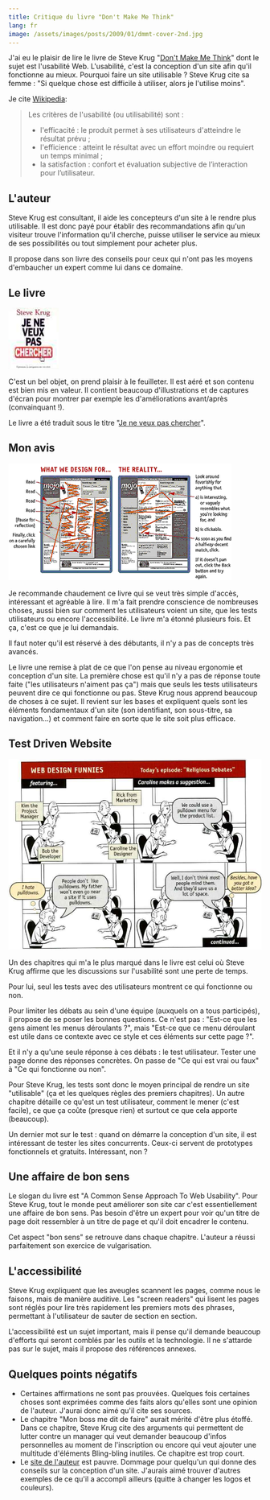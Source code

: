 ```yaml
---
title: Critique du livre "Don't Make Me Think"
lang: fr
image: /assets/images/posts/2009/01/dmmt-cover-2nd.jpg
---
```


J'ai eu le plaisir de lire le livre de Steve Krug "[Don't Make Me Think](http://sensible.com/buythebook.html)" dont le sujet est l'usabilité Web. L'usabilité, c'est la conception d'un site afin qu'il fonctionne au mieux. Pourquoi faire un site utilisable ? Steve Krug cite sa femme : "Si quelque chose est difficile à utiliser, alors je l'utilise moins".

Je cite [Wikipedia](http://fr.wikipedia.org/wiki/Utilisabilit%C3%A9):

> Les critères de l'usabilité (ou utilisabilité) sont :
>
> - l'efficacité : le produit permet à ses utilisateurs d'atteindre le résultat prévu ;
> - l'efficience : atteint le résultat avec un effort moindre ou requiert un temps minimal ;
> - la satisfaction : confort et évaluation subjective de l’interaction pour l’utilisateur.

## L'auteur

Steve Krug est consultant, il aide les concepteurs d'un site à le rendre plus utilisable. Il est donc payé pour établir des recommandations afin qu'un visiteur trouve l'information qu'il cherche, puisse utiliser le service au mieux de ses possibilités ou tout simplement pour acheter plus.

Il propose dans son livre des conseils pour ceux qui n'ont pas les moyens d'embaucher un expert comme lui dans ce domaine.

## Le livre

![Couverture Je Ne Veux Pas Chercher](/assets/images/posts/2009/01/dmmt-cover-fr-je-ne-veux-pas-chercher.jpg)

C'est un bel objet, on prend plaisir à le feuilleter. Il est aéré et son contenu est bien mis en valeur. Il contient beaucoup d'illustrations et de captures d'écran pour montrer par exemple les d'améliorations avant/après (convainquant !).

Le livre a été traduit sous le titre "[Je ne veux pas chercher](http://www.amazon.fr/veux-pas-chercher-navigation-internautes/dp/274402189X)".

## Mon avis

![](/assets/images/posts/2009/01/dmmt-usability-glance.png)

Je recommande chaudement ce livre qui se veut très simple d'accès, intéressant et agréable à lire. Il m'a fait prendre conscience de nombreuses choses, aussi bien sur comment les utilisateurs voient un site, que les tests utilisateurs ou encore l'accessibilité. Le livre m'a étonné plusieurs fois. Et ça, c'est ce que je lui demandais.

Il faut noter qu'il est réservé à des débutants, il n'y a pas de concepts très avancés.

Le livre une remise à plat de ce que l'on pense au niveau ergonomie et conception d'un site. La première chose est qu'il n'y a pas de réponse toute faite ("les utilisateurs n'aiment pas ça") mais que seuls les tests utilisateurs peuvent dire ce qui fonctionne ou pas. Steve Krug nous apprend beaucoup de choses à ce sujet. Il revient sur les bases et expliquent quels sont les éléments fondamentaux d'un site (son identifiant, son sous-titre, sa navigation...) et comment faire en sorte que le site soit plus efficace.

## Test Driven Website

![Web Design Funnies](/assets/images/posts/2009/01/dmmt-webdesignfunnies1.jpg)

Un des chapitres qui m'a le plus marqué dans le livre est celui où Steve Krug affirme que les discussions sur l'usabilité sont une perte de temps.

Pour lui, seul les tests avec des utilisateurs montrent ce qui fonctionne ou non.

Pour limiter les débats au sein d'une équipe (auxquels on a tous participés), il propose de se poser les bonnes questions. Ce n'est pas : "Est-ce que les gens aiment les menus déroulants ?", mais "Est-ce que ce menu déroulant est utile dans ce contexte avec ce style et ces éléments sur cette page ?".

Et il n'y a qu'une seule réponse à ces débats : le test utilisateur.
Tester une page donne des réponses concrètes. On passe de "Ce qui est vrai ou faux" à "Ce qui fonctionne ou non".

Pour Steve Krug, les tests sont donc le moyen principal de rendre un site "utilisable" (ça et les quelques règles des premiers chapitres). Un autre chapitre détaille ce qu'est un test utilisateur, comment le mener (c'est facile), ce que ça coûte (presque rien) et surtout ce que cela apporte (beaucoup).

Un dernier mot sur le test : quand on démarre la conception d'un site, il est intéressant de tester les sites concurrents. Ceux-ci servent de prototypes fonctionnels et gratuits. Intéressant, non ?

## Une affaire de bon sens

Le slogan du livre est "A Common Sense Approach To Web Usability". Pour Steve Krug, tout le monde peut améliorer son site car c'est essentiellement une affaire de bon sens. Pas besoin d'être un expert pour voir qu'un titre de page doit ressembler à un titre de page et qu'il doit encadrer le contenu.

Cet aspect "bon sens" se retrouve dans chaque chapitre. L'auteur a réussi parfaitement son exercice de vulgarisation.

## L'accessibilité

Steve Krug expliquent que les aveugles scannent les pages, comme nous le faisons, mais de manière auditive. Les "screen readers" qui lisent les pages sont réglés pour lire très rapidement les premiers mots des phrases, permettant à l'utilisateur de sauter de section en section.

L'accessibilité est un sujet important, mais il pense qu'il demande beaucoup d'efforts qui seront comblés par les outils et la technologie. Il ne s'attarde pas sur le sujet, mais il propose des références annexes.

## Quelques points négatifs

- Certaines affirmations ne sont pas prouvées. Quelques fois certaines choses sont exprimées comme des faits alors qu'elles sont une opinion de l'auteur. J'aurai donc aimé qu'il cite ses sources.
- Le chapitre "Mon boss me dit de faire" aurait mérité d'être plus étoffé. Dans ce chapitre, Steve Krug cite des arguments qui permettent de lutter contre un manager qui veut demander beaucoup d'infos personnelles au moment de l'inscription ou encore qui veut ajouter une multitude d'éléments Bling-bling inutiles. Ce chapitre est trop court.
- Le [site de l'auteur](http://sensible.com) est pauvre. Dommage pour quelqu'un qui donne des conseils sur la conception d'un site. J'aurais aimé trouver d'autres exemples de ce qu'il a accompli ailleurs (quitte à changer les logos et couleurs).
